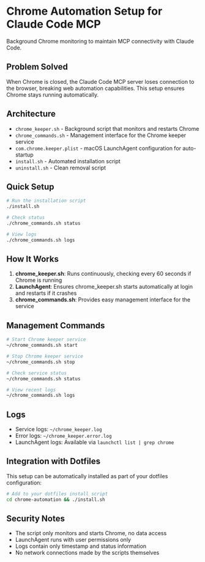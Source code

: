 # Chrome Automation Setup for Claude Code MCP

Background Chrome monitoring to maintain MCP connectivity with Claude Code.

## Problem Solved

When Chrome is closed, the Claude Code MCP server loses connection to the browser, breaking web automation capabilities. This setup ensures Chrome stays running automatically.

## Architecture

- `chrome_keeper.sh` - Background script that monitors and restarts Chrome
- `chrome_commands.sh` - Management interface for the Chrome keeper service
- `com.chrome.keeper.plist` - macOS LaunchAgent configuration for auto-startup
- `install.sh` - Automated installation script
- `uninstall.sh` - Clean removal script

## Quick Setup

```bash
# Run the installation script
./install.sh

# Check status
./chrome_commands.sh status

# View logs
./chrome_commands.sh logs
```

## How It Works

1. **chrome_keeper.sh**: Runs continuously, checking every 60 seconds if Chrome is running
2. **LaunchAgent**: Ensures chrome_keeper.sh starts automatically at login and restarts if it crashes
3. **chrome_commands.sh**: Provides easy management interface for the service

## Management Commands

```bash
# Start Chrome keeper service
~/chrome_commands.sh start

# Stop Chrome keeper service
~/chrome_commands.sh stop

# Check service status
~/chrome_commands.sh status

# View recent logs
~/chrome_commands.sh logs
```

## Logs

- Service logs: `~/chrome_keeper.log`
- Error logs: `~/chrome_keeper.error.log`
- LaunchAgent logs: Available via `launchctl list | grep chrome`

## Integration with Dotfiles

This setup can be automatically installed as part of your dotfiles configuration:

```bash
# Add to your dotfiles install script
cd chrome-automation && ./install.sh
```

## Security Notes

- The script only monitors and starts Chrome, no data access
- LaunchAgent runs with user permissions only
- Logs contain only timestamp and status information
- No network connections made by the scripts themselves